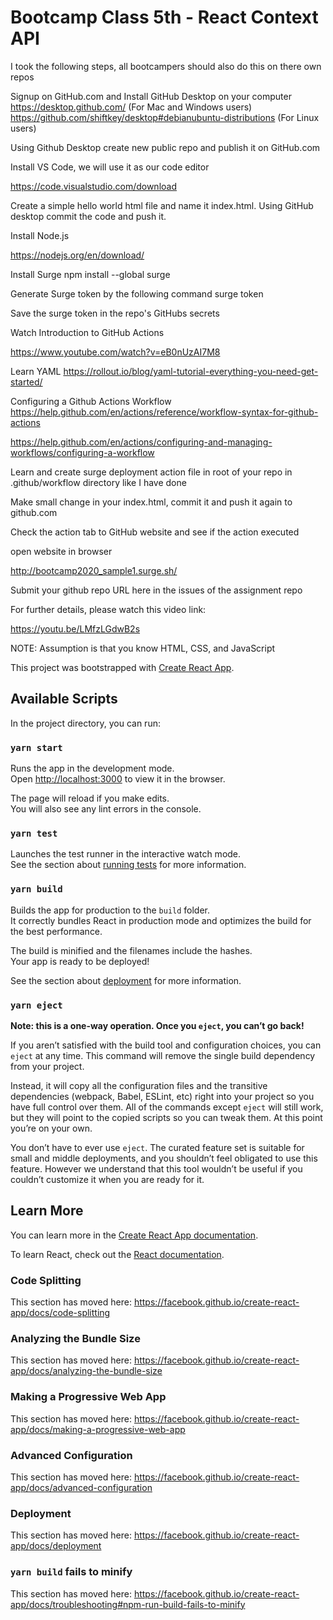 # Bootcamp Class 5th - React Context API

I took the following steps, all bootcampers should also do this on there own repos

Signup on GitHub.com and Install GitHub Desktop on your computer
https://desktop.github.com/ (For Mac and Windows users) https://github.com/shiftkey/desktop#debianubuntu-distributions (For Linux users)

Using Github Desktop create new public repo and publish it on GitHub.com

Install VS Code, we will use it as our code editor

https://code.visualstudio.com/download

Create a simple hello world html file and name it index.html. Using GitHub desktop commit the code and push it.

Install Node.js

https://nodejs.org/en/download/

Install Surge
npm install --global surge

Generate Surge token by the following command
surge token

Save the surge token in the repo's GitHubs secrets

Watch Introduction to GitHub Actions

https://www.youtube.com/watch?v=eB0nUzAI7M8

Learn YAML
https://rollout.io/blog/yaml-tutorial-everything-you-need-get-started/

Configuring a Github Actions Workflow
https://help.github.com/en/actions/reference/workflow-syntax-for-github-actions

https://help.github.com/en/actions/configuring-and-managing-workflows/configuring-a-workflow

Learn and create surge deployment action file in root of your repo in .github/workflow directory like I have done

Make small change in your index.html, commit it and push it again to github.com

Check the action tab to GitHub website and see if the action executed

open website in browser

http://bootcamp2020_sample1.surge.sh/

Submit your github repo URL here in the issues of the assignment repo

For further details, please watch this video link:

https://youtu.be/LMfzLGdwB2s

NOTE: Assumption is that you know HTML, CSS, and JavaScript

This project was bootstrapped with [Create React App](https://github.com/facebook/create-react-app).

## Available Scripts

In the project directory, you can run:

### `yarn start`

Runs the app in the development mode.<br />
Open [http://localhost:3000](http://localhost:3000) to view it in the browser.

The page will reload if you make edits.<br />
You will also see any lint errors in the console.

### `yarn test`

Launches the test runner in the interactive watch mode.<br />
See the section about [running tests](https://facebook.github.io/create-react-app/docs/running-tests) for more information.

### `yarn build`

Builds the app for production to the `build` folder.<br />
It correctly bundles React in production mode and optimizes the build for the best performance.

The build is minified and the filenames include the hashes.<br />
Your app is ready to be deployed!

See the section about [deployment](https://facebook.github.io/create-react-app/docs/deployment) for more information.

### `yarn eject`

**Note: this is a one-way operation. Once you `eject`, you can’t go back!**

If you aren’t satisfied with the build tool and configuration choices, you can `eject` at any time. This command will remove the single build dependency from your project.

Instead, it will copy all the configuration files and the transitive dependencies (webpack, Babel, ESLint, etc) right into your project so you have full control over them. All of the commands except `eject` will still work, but they will point to the copied scripts so you can tweak them. At this point you’re on your own.

You don’t have to ever use `eject`. The curated feature set is suitable for small and middle deployments, and you shouldn’t feel obligated to use this feature. However we understand that this tool wouldn’t be useful if you couldn’t customize it when you are ready for it.

## Learn More

You can learn more in the [Create React App documentation](https://facebook.github.io/create-react-app/docs/getting-started).

To learn React, check out the [React documentation](https://reactjs.org/).

### Code Splitting

This section has moved here: https://facebook.github.io/create-react-app/docs/code-splitting

### Analyzing the Bundle Size

This section has moved here: https://facebook.github.io/create-react-app/docs/analyzing-the-bundle-size

### Making a Progressive Web App

This section has moved here: https://facebook.github.io/create-react-app/docs/making-a-progressive-web-app

### Advanced Configuration

This section has moved here: https://facebook.github.io/create-react-app/docs/advanced-configuration

### Deployment

This section has moved here: https://facebook.github.io/create-react-app/docs/deployment

### `yarn build` fails to minify

This section has moved here: https://facebook.github.io/create-react-app/docs/troubleshooting#npm-run-build-fails-to-minify
